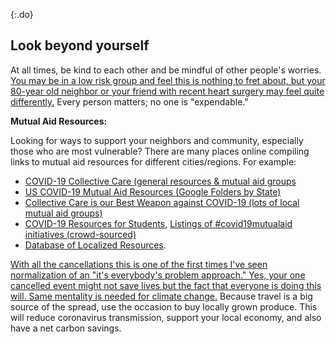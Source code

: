 {:.do}
## Look beyond yourself

At all times, be kind to each other and be mindful of other people's worries. [You may be in a low risk group and feel this is nothing to
fret about, but your 80-year old neighbor or your friend with recent heart surgery may feel quite differently.](https://twitter.com/kakape/status/1235318985429782532) Every person matters; no one is "expendable."

**Mutual Aid Resources:**

Looking for ways to support your neighbors and community, especially those who are most vulnerable? There are many places online compiling links to mutual aid resources for different cities/regions. For example: 
* [COVID-19 Collective Care (general resources & mutual aid groups](bit.ly/covid19collectivecare)
* [US COVID-19 Mutual Aid Resources (Google Folders by State)](https://drive.google.com/drive/folders/1dKDM8CA32gZ1L2v_MFewohqJhVnCsi71?usp=sharing)
* [Collective Care is our Best Weapon against COVID-19 (lots of local mutual aid groups)](https://docs.google.com/document/d/1uP49OQGhosfBN4BOYQvyy_Mu3mpCSOYzip13LksC-S8/edit)
* [COVID-19 Resources for Students](https://docs.google.com/document/d/1JEwYeYeqhe0xCUSHZHV0ZKeUwxqVCQlcDq-pM-0a9YU/edit), [Listings of #covid19mutualaid initiatives (crowd-sourced)](https://docs.google.com/spreadsheets/d/1M9Y46lhZSVIRyE1Qh74Tj5uu91VKs5nhFCUudnFOqOg/edit#gid=776187552)
* [Database of Localized Resources](https://docs.google.com/spreadsheets/d/1HEdNpLB5p-sieHVK-CtS8_N7SIUhlMpY6q1e8Je0ToY/edit#gid=0).



[With all the cancellations this is one of the first times I've seen normalization of an "it's everybody's problem approach." Yes, your one cancelled event might not save lives but the fact that everyone is doing this will. Same mentality is needed for climate change.](https://twitter.com/JasonWilliamsNY/status/1236332192172838912) Because travel is a big source of the spread, use the occasion to buy locally grown produce. This will reduce coronavirus transmission, support your local economy, and also have a net carbon savings.

